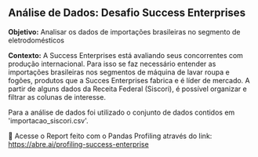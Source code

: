 ## Análise de Dados: Desafio Success Enterprises

**Objetivo:** Analisar os dados de importações brasileiras no segmento de eletrodomésticos

**Contexto:** A Success Enterprises está avaliando seus concorrentes com produção internacional. Para isso se faz necessário entender as importações brasileiras
nos segmentos de máquina de lavar roupa e fogões, produtos que a Succes Enterprises fabrica e é líder de mercado. A partir de alguns dados da Receita Federal (Siscori), é possível organizar e filtrar as colunas de interesse.

Para a análise de dados foi utilizado o conjunto de dados contidos em 'importacao_siscori.csv'.


📌 Acesse o Report feito com o Pandas Profiling através do link: https://abre.ai/profiling-success-enterprise

